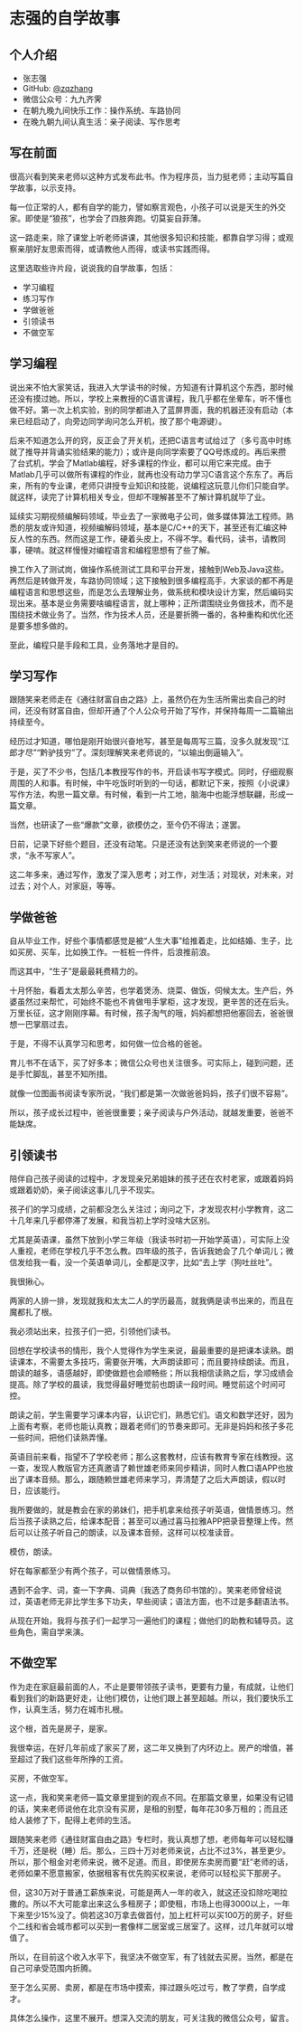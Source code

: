 # 志强的自学故事

## 个人介绍

* 张志强
* GitHub: [@zqzhang](https://github.com/zqzhang)
* 微信公众号：九九齐霁
* 在朝九晚九间快乐工作：操作系统、车路协同
* 在晚九朝九间认真生活：亲子阅读、写作思考

## 写在前面

很高兴看到笑来老师以这种方式发布此书。作为程序员，当力挺老师；主动写篇自学故事，以示支持。

每一位正常的人，都有自学的能力，譬如察言观色，小孩子可以说是天生的外交家。即使是“狼孩”，也学会了四肢奔跑。切莫妄自菲薄。

这一路走来，除了课堂上听老师讲课，其他很多知识和技能，都靠自学习得；或观察亲朋好友思索而得，或请教他人而得，或读书实践而得。

这里选取些许片段，说说我的自学故事，包括：

* 学习编程
* 练习写作
* 学做爸爸
* 引领读书
* 不做空军

## 学习编程

说出来不怕大家笑话，我进入大学读书的时候，方知道有计算机这个东西，那时候还没有摸过她。所以，学校上来教授的C语言课程，我几乎都在坐晕车，听不懂也做不好。第一次上机实验，别的同学都进入了蓝屏界面，我的机器还没有启动（本来已经启动了，向旁边同学询问怎么开机，按了那个电源键）。

后来不知道怎么开的窍，反正会了开关机，还把C语言考试给过了（多亏高中时练就了推导并背诵实验结果的能力）；或许是向同学索要了QQ号炼成的。再后来攒了台式机，学会了Matlab编程，好多课程的作业，都可以用它来完成。由于Matlab几乎可以做所有课程的作业，就再也没有动力学习C语言这个东东了。再后来，所有的专业课，老师只讲授专业知识和技能，说编程这玩意儿你们只能自学。就这样，读完了计算机相关专业，但却不理解甚至不了解计算机就毕了业。

延续实习期视频编解码领域，毕业去了一家微电子公司，做多媒体算法工程师。熟悉的朋友或许知道，视频编解码领域，基本是C/C++的天下，甚至还有汇编这种反人性的东西。然而这是工作，硬着头皮上，不得不学。看代码，读书，请教同事，硬啃。就这样慢慢对编程语言和编程思想有了些了解。

换工作入了测试岗，做操作系统测试工具和平台开发，接触到Web及Java这些。再然后是转做开发，车路协同领域；这下接触到很多编程高手，大家谈的都不再是编程语言和思想这些，而是怎么去理解业务，做系统和模块设计方案，然后编码实现出来。基本是业务需要啥编程语言，就上哪种；正所谓围绕业务做技术，而不是围绕技术做业务了。当然，作为技术人员，还是要折腾一番的，各种重构和优化还是要多想多做的。

至此，编程只是手段和工具，业务落地才是目的。

## 学习写作

跟随笑来老师走在《通往财富自由之路》上，虽然仍在为生活所需出卖自己的时间，还没有财富自由，但却开通了个人公众号开始了写作，并保持每周一二篇输出持续至今。

经历过才知道，哪怕是刚开始很兴奋地写，甚至是每周写三篇，没多久就发现“江郎才尽”“黔驴技穷”了。深刻理解笑来老师说的，“以输出倒逼输入”。

于是，买了不少书，包括几本教授写作的书，开启读书写字模式。同时，仔细观察周围的人和事。有时候，中午吃饭时听到的一句话，都默记下来，按照《小说课》写作方法，构思一篇文章。有时候，看到一片工地，脑海中也能浮想联翩，形成一篇文章。

当然，也研读了一些“爆款”文章，欲模仿之，至今仍不得法；遂罢。

日前，记录下好些个题目，还没有动笔。只是还没有达到笑来老师说的一个要求，“永不写家人”。

这二年多来，通过写作，激发了深入思考；对工作，对生活；对现状，对未来，对过去；对个人，对家庭，等等。

## 学做爸爸

自从毕业工作，好些个事情都感觉是被“人生大事”给推着走，比如结婚、生子，比如买房、买车，比如换工作。一桩桩一件件，后浪推前浪。

而这其中，“生子”是最最耗费精力的。

十月怀胎，看着太太那么辛苦，也学着煲汤、烧菜、做饭，伺候太太。生产后，外婆虽然过来帮忙，可始终不能也不肯做甩手掌柜，这才发现，更辛苦的还在后头。万里长征，这才刚刚序幕。有时候，孩子淘气的哦，妈妈都想把他塞回去，爸爸很想一巴掌扇过去。

于是，不得不认真学习和思考，如何做一位合格的爸爸。

育儿书不在话下，买了好多本；微信公众号也关注很多。可实际上，碰到问题，还是手忙脚乱，甚至不知所措。

就像一位图画书阅读专家所说，“我们都是第一次做爸爸妈妈，孩子们很不容易”。

所以，孩子成长过程中，爸爸很重要；亲子阅读与户外活动，就越发重要，爸爸不能缺席。

## 引领读书

陪伴自己孩子阅读的过程中，才发现亲兄弟姐妹的孩子还在农村老家，或跟着妈妈或跟着奶奶，亲子阅读这事儿几乎不现实。

孩子们的学习成绩，之前都没怎么关注过；询问之下，才发现农村小学教育，这二十几年来几乎都停滞了发展，和我当初上学时没啥大区别。

尤其是英语课，虽然下放到小学三年级（我读书时初一开始学英语），可实际上没人重视，老师在学校几乎不怎么教。四年级的孩子，告诉我她会了几个单词儿；微信发给我一看，没一个英语单词儿，全都是汉字，比如“去上学（狗吐丝吐”。

我很揪心。

两家的人排一排，发现就我和太太二人的学历最高，就我俩是读书出来的，而且在魔都扎了根。

我必须站出来，拉孩子们一把，引领他们读书。

回想在学校读书的情形，我个人觉得作为学生来说，最最重要的是把课本读熟。朗读课本，不需要太多技巧，需要张开嘴，大声朗读即可；而且要持续朗读。而且，朗读的越多，语感越好，即使做题也会顺畅些；所以我相信读熟之后，学习成绩会提高。除了学校的晨读，我觉得最好睡觉前也朗读一段时间。睡觉前这个时间可控。

朗读之前，学生需要学习课本内容，认识它们，熟悉它们。语文和数学还好，因为上面有考察，老师也能认真教；跟着老师们的节奏来即可。无非是妈妈和孩子多花一些时间，把他们读熟弄懂。

英语目前来看，指望不了学校老师；那么这套教材，应该有教育专家在线教授。这一查，发现人教版官方还真邀请了赖世雄老师来同步精讲，同时人教口语APP也放出了课本音频。那么，跟随赖世雄老师来学习，弄清楚了之后大声朗读，假以时日，应该能行。

我所要做的，就是教会在家的弟妹们，把手机拿来给孩子听英语，做情景练习。然后当孩子读熟之后，给课本配音；甚至可以通过喜马拉雅APP把录音整理上传。然后可以让孩子听自己的朗读，以及课本音频，这样可以校准读音。

模仿，朗读。

好在每家都至少有两个孩子，可以做情景练习。

遇到不会字、词，查一下字典、词典（我选了商务印书馆的）。笑来老师曾经说过，英语老师无非比学生多下功夫，早些阅读；语法方面，也不过是多翻语法书。

从现在开始，我将与孩子们一起学习一遍他们的课程；做他们的助教和辅导员。这些角色，需自学来演。

## 不做空军

作为走在家庭最前面的人，不止是要带领孩子读书，更要有力量，有成就，让他们看到我们的新路更好走，让他们模仿，让他们跟上甚至超越。所以，我们要快乐工作，认真生活，努力在城市扎根。

这个根，首先是房子，是家。

我很幸运，在好几年前成了家买了房，这二年又换到了内环边上。房产的增值，甚至超过了我们这些年所挣的工资。

买房，不做空军。

这一点，我和笑来老师一篇文章里提到的观点不同。在那篇文章里，如果没有记错的话，笑来老师说他在北京没有买房，是租的别墅，每年花30多万租的；而且还给人装修了下，配得上老师的生活。

跟随笑来老师《通往财富自由之路》专栏时，我认真想了想，老师每年可以轻松赚千万，还是税（睡）后。那么，三四十万对老师来说，占比不过3%，甚至更少。所以，那个租金对老师来说，微不足道。而且，即使房东卖房而要“赶”老师的话，老师如果不愿意搬家，依据租客有优先购买权来说，老师可以轻松买下那房子。

但，这30万对于普通工薪族来说，可能是两人一年的收入，就这还没扣除吃喝拉撒的。所以不大可能拿出来这么多租房子；即使租，市场上也得3000以上，一年下来至少15%没了。倘若这30万拿去做首付，加上杠杆可以买100万的房子，好些个二线和省会城市都可以买到一套像样二居室或三居室了。这样，过几年就可以增值了。

所以，在目前这个收入水平下，我坚决不做空军，有了钱就去买房。当然，都是在自己可承受范围内折腾。

至于怎么买房、卖房，都是在市场中摸索，摔过跟头吃过亏，教了学费，自学成才。

具体怎么操作，这里不展开。想深入交流的朋友，可关注我的微信公众号，留言。

